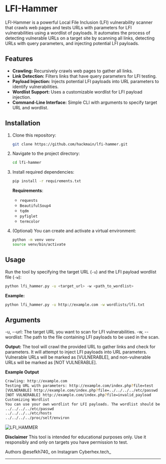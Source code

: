 
# LFI-Hammer

LFI-Hammer is a powerful Local File Inclusion (LFI) vulnerability scanner that crawls web pages and tests URLs with parameters for LFI vulnerabilities using a wordlist of payloads. It automates the process of detecting vulnerable URLs on a target site by scanning all links, detecting URLs with query parameters, and injecting potential LFI payloads.

## Features

- **Crawling:** Recursively crawls web pages to gather all links.
- **Link Detection:** Filters links that have query parameters for LFI testing.
- **Payload Injection:** Injects potential LFI payloads into URL parameters to identify vulnerabilities.
- **Wordlist Support:** Uses a customizable wordlist for LFI payload injection.
- **Command-Line Interface:** Simple CLI with arguments to specify target URL and wordlist.

## Installation

1. Clone this repository:
    ```bash
    git clone https://github.com/hackmain/lfi-hammer.git
    ```

2. Navigate to the project directory:
    ```bash
    cd lfi-hammer
    ```

3. Install required dependencies:
    ```bash
    pip install -r requirements.txt
    ```

    **Requirements**:
    - `requests`
    - `BeautifulSoup4`
    - `tqdm`
    - `pyfiglet`
    - `termcolor`

4. (Optional) You can create and activate a virtual environment:
    ```bash
    python -m venv venv
    source venv/bin/activate
    ```

## Usage

Run the tool by specifying the target URL (`-u`) and the LFI payload wordlist file (`-w`):

```bash
python lfi_hammer.py -u <target_url> -w <path_to_wordlist>
 ```
**Example:**
```bash
python lfi_hammer.py -u http://example.com -w wordlists/lfi.txt
 ```
## Arguments
-u, --url: The target URL you want to scan for LFI vulnerabilities.
-w, --wordlist: The path to the file containing LFI payloads to be used in the scan.

**Output:**
The tool will crawl the provided URL to gather links and check for parameters.
It will attempt to inject LFI payloads into URL parameters.
Vulnerable URLs will be marked as [VULNERABLE], and non-vulnerable URLs will be marked as [NOT VULNERABLE].

**Example Output**

 ```bash 
Crawling: http://example.com
Testing URL with parameters: http://example.com/index.php?file=test
[VULNERABLE] http://example.com/index.php?file=../../../../etc/passwd
[NOT VULNERABLE] http://example.com/index.php?file=invalid_payload
Customizing Wordlist
You can use your own wordlist for LFI payloads. The wordlist should be a plain text file with each payload on a new line. Example wordlist (wordlists/lfi.txt):
../../../../etc/passwd
../../../../etc/hosts
../../../../proc/self/environ
 ```
<img src="https://github.com/Hackmain/lfi-hammer/LFI_HAMMER.png" alt="LFI_HAMMER">

**Disclaimer**
This tool is intended for educational purposes only. Use it responsibly and only on targets you have permission to test.

Authors
@esefkh740_ on Instagram
Cyberhex.tech_


---

